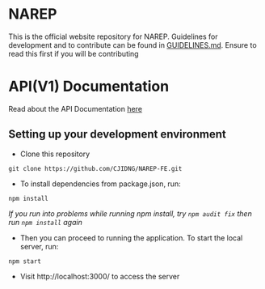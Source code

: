
# NAREP

This is the official website repository for NAREP. Guidelines for development and to contribute can be found in [GUIDELINES.md](https://github.com/CJIDNG/narep-fe/blob/develop/docs/contributing.md). Ensure to read this first if you will be contributing

# API(V1) Documentation

Read about the API Documentation [here](https://narep-be-staging.herokuapp.com/api/v1/docs)

## Setting up your development environment

- Clone this repository

```
git clone https://github.com/CJIDNG/NAREP-FE.git
```

- To install dependencies from package.json, run:

```
npm install
```

_If you run into problems while running npm install, try `npm audit fix` then run `npm install` again_

- Then you can proceed to running the application. To start the local server, run:

```
npm start
```

- Visit http://localhost:3000/ to access the server

